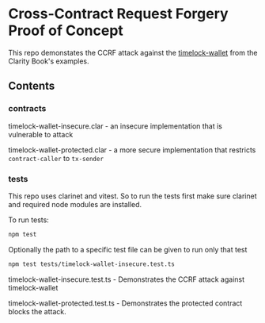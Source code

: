 # Cross-Contract Request Forgery Proof of Concept

This repo demonstates the CCRF attack against the [timelock-wallet](https://book.clarity-lang.org/ch08-01-time-locked-wallet.html) from the Clarity Book's examples.

## Contents

### contracts

timelock-wallet-insecure.clar - an insecure implementation that is vulnerable to attack

timelock-wallet-protected.clar - a more secure implementation that restricts `contract-caller` to `tx-sender`

### tests

This repo uses clarinet and vitest. So to run the tests first make sure clarinet and required node modules are installed.

To run tests:

```bash
npm test
```

Optionally the path to a specific test file can be given to run only that test

```bash
npm test tests/timelock-wallet-insecure.test.ts 
```

timelock-wallet-insecure.test.ts - Demonstrates the CCRF attack against timelock-wallet

timelock-wallet-protected.test.ts - Demonstrates the protected contract blocks the attack.






